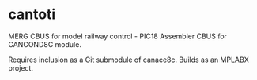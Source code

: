 # cantoti
MERG CBUS for model railway control - PIC18 Assembler CBUS for CANCOND8C module.

Requires inclusion as a Git submodule of canace8c.
Builds as an MPLABX project.
